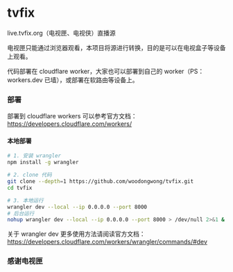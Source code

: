 # tvfix
live.tvfix.org（电视匣、电视侠）直播源

电视匣只能通过浏览器观看，本项目将源进行转换，目的是可以在电视盒子等设备上观看。

代码部署在 cloudflare worker，大家也可以部署到自己的 worker（PS：workers.dev 已墙），或部署在软路由等设备上。

### 部署

部署到 cloudflare workers 可以参考官方文档：https://developers.cloudflare.com/workers/

#### 本地部署

```bash
# 1. 安装 wrangler
npm install -g wrangler

# 2. clone 代码
git clone --depth=1 https://github.com/woodongwong/tvfix.git
cd tvfix

# 3. 本地运行
wrangler dev --local --ip 0.0.0.0 --port 8000
# 后台运行
nohup wrangler dev --local --ip 0.0.0.0 --port 8000 > /dev/null 2>&1 &
```

关于 wrangler dev 更多使用方法请阅读官方文档：https://developers.cloudflare.com/workers/wrangler/commands/#dev

### 感谢电视匣
